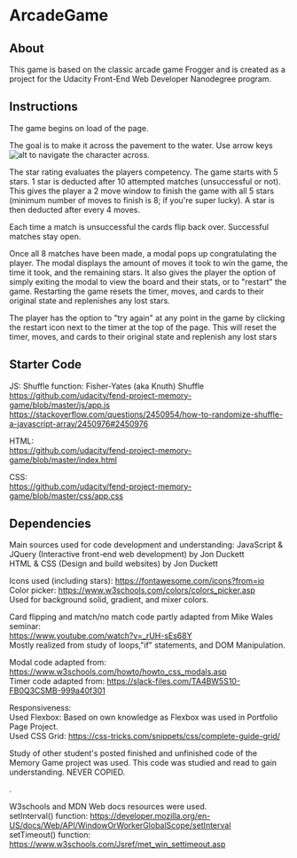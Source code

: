 # ArcadeGame
## About

This game is based on the classic arcade game Frogger and is created as a project for the Udacity Front-End Web Developer Nanodegree program.

## Instructions

The game begins on load of the page.

The goal is to make it across the pavement to the water. Use arrow keys ![alt](https://www.clippingpathspecialist.com/wp-content/uploads/2014/08/Arrow-keys.jpg) to navigate the character across. 

<p>The star rating evaluates the players competency. The game starts with 5 stars. 1 star is deducted after 10 attempted matches (unsuccessful or not). This gives the player a 2 move window to finish the game with all 5 stars (minimum number of moves to finish is 8; if you're super lucky). A star is then deducted after every 4 moves.</p>


<p>Each time a match is unsuccessful the cards flip back over. Successful matches stay open. </p>

<p>Once all 8 matches have been made, a modal pops up congratulating the player. The modal displays the amount of moves it took to win the game, the time it took, and the remaining stars. It also gives the player the option of simply exiting the modal to view the board and their stats, or to "restart" the game. Restarting the game resets the timer, moves, and cards to their original state and replenishes any lost stars.</p>

<p>The player has the option to "try again" at any point in the game by clicking the restart icon next to the timer at the top of the page. This will reset the timer, moves, and cards to their original state and replenish any lost stars</p>

## Starter Code
JS: Shuffle function: Fisher-Yates (aka Knuth) Shuffle<br>
https://github.com/udacity/fend-project-memory-game/blob/master/js/app.js<br>
https://stackoverflow.com/questions/2450954/how-to-randomize-shuffle-a-javascript-array/2450976#2450976<br>

HTML:<br>
https://github.com/udacity/fend-project-memory-game/blob/master/index.html

CSS:<br>
https://github.com/udacity/fend-project-memory-game/blob/master/css/app.css

## Dependencies
Main sources used for code development and understanding:
JavaScript & JQuery (Interactive front-end web development) by Jon Duckett<br>
HTML & CSS (Design and build websites) by Jon Duckett<br>

Icons used (including stars): https://fontawesome.com/icons?from=io<br>
Color picker: https://www.w3schools.com/colors/colors_picker.asp<br>
  Used for background solid, gradient, and mixer colors.<br> 

Card flipping and match/no match code partly adapted from Mike Wales seminar:<br> 
https://www.youtube.com/watch?v=_rUH-sEs68Y<br>
Mostly realized from study of loops,"if" statements, and DOM Manipulation.<br>

Modal code adapted from: https://www.w3schools.com/howto/howto_css_modals.asp<br>
Timer code adapted from: https://slack-files.com/TA4BW5S10-FB0Q3CSMB-999a40f301<br>

Responsiveness:<br>
  Used Flexbox: Based on own knowledge as Flexbox was used in Portfolio Page Project.<br>
  Used CSS Grid: https://css-tricks.com/snippets/css/complete-guide-grid/<br>

<p>Study of other student's posted finished and unfinished code of the Memory Game project was used. This code was studied and read to gain understanding. NEVER COPIED. </p>.

W3schools and MDN Web docs resources were used.<br> 
  setInterval() function: https://developer.mozilla.org/en-US/docs/Web/API/WindowOrWorkerGlobalScope/setInterval<br>
  setTimeout() function: https://www.w3schools.com/Jsref/met_win_settimeout.asp<br>
  
